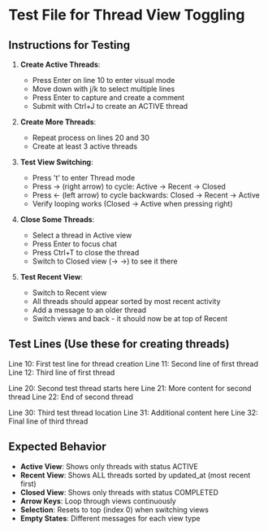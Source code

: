# Test File for Thread View Toggling

## Instructions for Testing

1. **Create Active Threads**:
   - Press Enter on line 10 to enter visual mode
   - Move down with j/k to select multiple lines
   - Press Enter to capture and create a comment
   - Submit with Ctrl+J to create an ACTIVE thread

2. **Create More Threads**:
   - Repeat process on lines 20 and 30
   - Create at least 3 active threads

3. **Test View Switching**:
   - Press 't' to enter Thread mode
   - Press → (right arrow) to cycle: Active → Recent → Closed
   - Press ← (left arrow) to cycle backwards: Closed → Recent → Active
   - Verify looping works (Closed → Active when pressing right)

4. **Close Some Threads**:
   - Select a thread in Active view
   - Press Enter to focus chat
   - Press Ctrl+T to close the thread
   - Switch to Closed view (→ →) to see it there

5. **Test Recent View**:
   - Switch to Recent view
   - All threads should appear sorted by most recent activity
   - Add a message to an older thread
   - Switch views and back - it should now be at top of Recent

## Test Lines (Use these for creating threads)

Line 10: First test line for thread creation
Line 11: Second line of first thread
Line 12: Third line of first thread

Line 20: Second test thread starts here
Line 21: More content for second thread
Line 22: End of second thread

Line 30: Third test thread location
Line 31: Additional content here
Line 32: Final line of third thread

## Expected Behavior

- **Active View**: Shows only threads with status ACTIVE
- **Recent View**: Shows ALL threads sorted by updated_at (most recent first)
- **Closed View**: Shows only threads with status COMPLETED
- **Arrow Keys**: Loop through views continuously
- **Selection**: Resets to top (index 0) when switching views
- **Empty States**: Different messages for each view type

